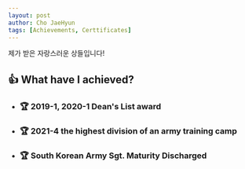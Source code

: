 ```yaml
---
layout: post
author: Cho JaeHyun
tags: [Achievements, Certtificates]
---
```


제가 받은 자랑스러운 상들입니다!

## 👍 What have I achieved?
- ### 🏆 2019-1, 2020-1 Dean's List award
- ### 🏆 2021-4 the highest division of an army training camp
- ### 🏆 South Korean Army Sgt. Maturity Discharged
